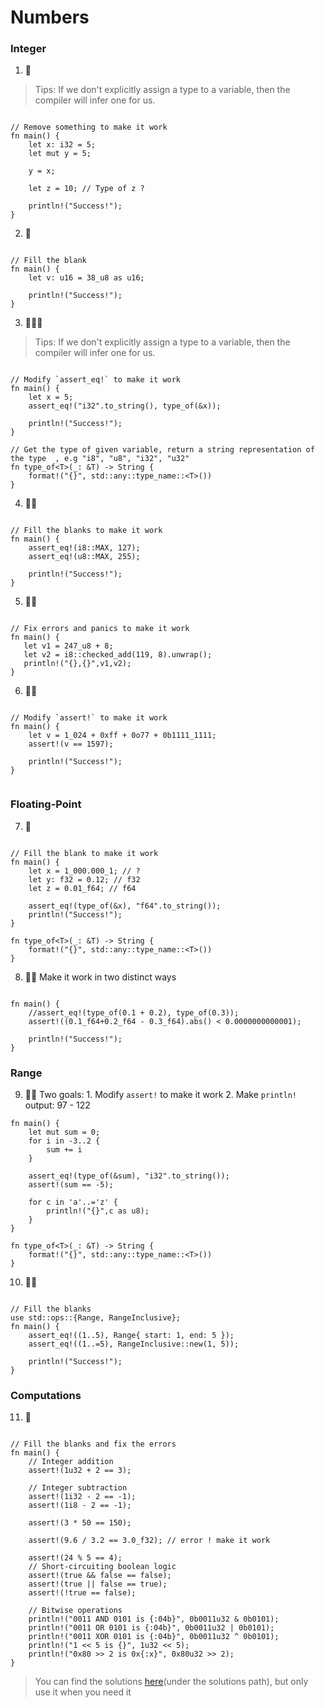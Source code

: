 # Numbers

### Integer

1. 🌟 

> Tips: If we don't explicitly assign a type to a variable, then the compiler will infer one for us.

```rust,editable

// Remove something to make it work
fn main() {
    let x: i32 = 5;
    let mut y = 5;

    y = x;
    
    let z = 10; // Type of z ? 

    println!("Success!");
}
```

2. 🌟
```rust,editable

// Fill the blank
fn main() {
    let v: u16 = 38_u8 as u16;

    println!("Success!");
}
```

3. 🌟🌟🌟  

> Tips: If we don't explicitly assign a type to a variable, then the compiler will infer one for us.

```rust,editable

// Modify `assert_eq!` to make it work
fn main() {
    let x = 5;
    assert_eq!("i32".to_string(), type_of(&x));

    println!("Success!");
}

// Get the type of given variable, return a string representation of the type  , e.g "i8", "u8", "i32", "u32"
fn type_of<T>(_: &T) -> String {
    format!("{}", std::any::type_name::<T>())
}
```

4. 🌟🌟 
```rust,editable

// Fill the blanks to make it work
fn main() {
    assert_eq!(i8::MAX, 127); 
    assert_eq!(u8::MAX, 255); 

    println!("Success!");
}
```

5. 🌟🌟 
```rust,editable

// Fix errors and panics to make it work
fn main() {
   let v1 = 247_u8 + 8;
   let v2 = i8::checked_add(119, 8).unwrap();
   println!("{},{}",v1,v2);
}
```

6. 🌟🌟
```rust,editable

// Modify `assert!` to make it work
fn main() {
    let v = 1_024 + 0xff + 0o77 + 0b1111_1111;
    assert!(v == 1597);

    println!("Success!");
}


```


### Floating-Point
7. 🌟

```rust,editable

// Fill the blank to make it work
fn main() {
    let x = 1_000.000_1; // ?
    let y: f32 = 0.12; // f32
    let z = 0.01_f64; // f64

    assert_eq!(type_of(&x), "f64".to_string());
    println!("Success!");
}

fn type_of<T>(_: &T) -> String {
    format!("{}", std::any::type_name::<T>())
}
```

8. 🌟🌟 Make it work in two distinct ways

```rust,editable

fn main() {
    //assert_eq!(type_of(0.1 + 0.2), type_of(0.3));
    assert!((0.1_f64+0.2_f64 - 0.3_f64).abs() < 0.0000000000001);

    println!("Success!");
}

```

### Range
9. 🌟🌟 Two goals: 1. Modify `assert!` to make it work 2. Make `println!` output: 97 - 122

```rust,editable
fn main() {
    let mut sum = 0;
    for i in -3..2 {
        sum += i
    }

    assert_eq!(type_of(&sum), "i32".to_string());
    assert!(sum == -5);

    for c in 'a'..='z' {
        println!("{}",c as u8);
    }
}

fn type_of<T>(_: &T) -> String {
    format!("{}", std::any::type_name::<T>())
}

```

10. 🌟🌟 
```rust,editable

// Fill the blanks
use std::ops::{Range, RangeInclusive};
fn main() {
    assert_eq!((1..5), Range{ start: 1, end: 5 });
    assert_eq!((1..=5), RangeInclusive::new(1, 5));

    println!("Success!");
}
```

### Computations

11. 🌟 
```rust,editable

// Fill the blanks and fix the errors
fn main() {
    // Integer addition
    assert!(1u32 + 2 == 3);

    // Integer subtraction
    assert!(1i32 - 2 == -1);
    assert!(1i8 - 2 == -1); 
    
    assert!(3 * 50 == 150);

    assert!(9.6 / 3.2 == 3.0_f32); // error ! make it work

    assert!(24 % 5 == 4);
    // Short-circuiting boolean logic
    assert!(true && false == false);
    assert!(true || false == true);
    assert!(!true == false);

    // Bitwise operations
    println!("0011 AND 0101 is {:04b}", 0b0011u32 & 0b0101);
    println!("0011 OR 0101 is {:04b}", 0b0011u32 | 0b0101);
    println!("0011 XOR 0101 is {:04b}", 0b0011u32 ^ 0b0101);
    println!("1 << 5 is {}", 1u32 << 5);
    println!("0x80 >> 2 is 0x{:x}", 0x80u32 >> 2);
}
```

> You can find the solutions [here](https://github.com/sunface/rust-by-practice)(under the solutions path), but only use it when you need it
